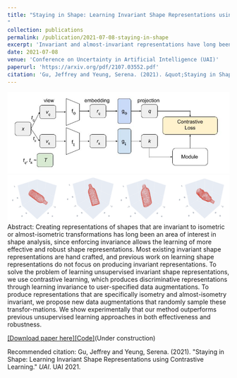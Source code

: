 ```yaml
---
title: "Staying in Shape: Learning Invariant Shape Representations using Contrastive Learning
"
collection: publications
permalink: /publication/2021-07-08-staying-in-shape
excerpt: 'Invariant and almost-invariant representations have long been important in shape analysis. Using contrastive learning, we develop a method to learn unsupervised invariant and almost-invariant shape representations and demonstrate both representation quality and robustness.'
date: 2021-07-08
venue: 'Conference on Uncertainty in Artificial Intelligence (UAI)'
paperurl: 'https://arxiv.org/pdf/2107.03552.pdf'
citation: 'Gu, Jeffrey and Yeung, Serena. (2021). &quot;Staying in Shape: Learning Invariant Shape Representations using Contrastive Learning.&quot; <i>UAI</i>. UAI 2021.'
---
```

![image](/files/contrastive_learning_figure.jpg)
![image](/files/augmentation_fig.png)
Abstract: Creating representations of shapes that are invariant to isometric or almost-isometric transformations has long been an area of interest in shape analysis, since enforcing invariance allows the learning of more effective and robust shape representations. Most existing invariant shape representations are hand crafted, and previous work on learning shape representations do not focus on producing invariant representations. To solve the problem of learning unsupervised invariant shape representations, we use contrastive learning, which produces discriminative representations through learning invariance to user-specified data augmentations. To produce representations that are specifically isometry and almost-isometry invariant, we propose new data augmentations that randomly sample these transfor-mations. We show experimentally that our method outperforms previous unsupervised learning approaches in both effectiveness and robustness.

[[Download paper here]](https://arxiv.org/pdf/2107.03552.pdf)[[Code]](https://github.com/its-gucci/staying-in-shape)(Under construction)

Recommended citation: Gu, Jeffrey and Yeung, Serena. (2021). "Staying in Shape: Learning Invariant Shape Representations using Contrastive Learning." <i>UAI</i>. UAI 2021.
